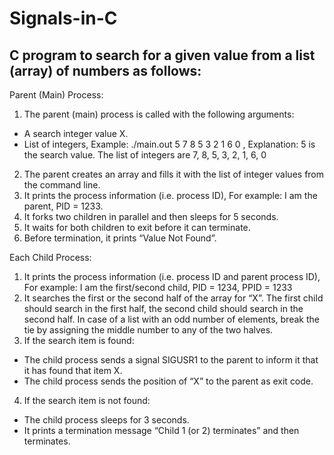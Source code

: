 # Signals-in-C
C program to search for a given value from a list (array) of numbers as follows:
---
Parent (Main) Process: 
1.	The parent (main) process is called with the following arguments:
- A search integer value X. 
- List of integers,
  Example: ./main.out 5 7 8 5 3 2 1 6 0 
  , Explanation: 5 is the search value. The list of integers are 7, 8, 5, 3, 2, 1, 6, 0
2.	The parent creates an array and fills it with the list of integer values from the command line. 
3.	It prints the process information (i.e. process ID), For example: I am the parent, PID = 1233.
4.	It forks two children in parallel and then sleeps for 5 seconds. 
5.	It waits for both children to exit before it can terminate.
6.	Before termination, it prints “Value Not Found”. 

Each Child Process: 
1.	It prints the process information (i.e. process ID and parent process ID), For example: I am the first/second child, PID = 1234, PPID = 1233
2.	It searches the first or the second half of the array for “X”. The first child should search in the first half, the second child should search in the second half. In case of a list with an odd number of elements, break the tie by assigning the middle number to any of the two halves. 
3.	If the search item is found:
- The child process sends a signal SIGUSR1 to the parent to inform it that it has found that item X. 
- The child process sends the position of “X” to the parent as exit code. 
4.	If the search item is not found:
- The child process sleeps for 3 seconds.
- It prints a termination message “Child 1 (or 2) terminates” and then terminates. 
